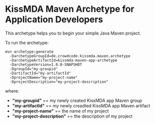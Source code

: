 KissMDA Maven Archetype for Application Developers
==================================================
This archetype helps you to begin your simple Java Maven project.

To run the archetype:

```
mvn archetype:generate 
  -DarchetypeGroupId=de.crowdcode.kissmda.maven.archetype 
  -DarchetypeArtifactId=kissmda-maven-app-archetype 
  -DarchetypeVersion=1.0.0-SNAPSHOT 
  -DgroupId="my-groupid" 
  -DartifactId="my-artifactId"
  -DprojectName="my-project-name"
  -DprojectDescription="my-project-description"
```
  
where:
 * **"my-groupid"** == my newly created KissMDA app Maven group
 * **"my-artifactId"** == my newly creadted KissMDA app Maven artifact
 * **"my-project-name"** == the name of my project
 * **"my-project-description"** == the description of my project